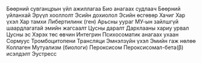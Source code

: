 Бөөрний сувганцрын үйл ажиллагаа
Био анагаах судлаач
Бөөрний уйланхай
Эрүүл хооллолт
Эсийн дохиолол
Эсийн өсгөвөр
Хачиг
Хар үхэл
Хар тамхи
Либертилинк (ген)
Арьсны уураг
МУ-ын зайлшгүй шаардлагатай эмийн жагсаалт
Цусны даралт
Дархлааны хариу урвал
Цусны эс
Хэрэх төс өвчин
Интегрин
Психосоматик анагаах ухаан
Сормуус
Тромбоцитопени
Трансляци
Эмнэлзүйн үхэл
Эмийн гаж нөлөө
Коллаген
Мутуализм (биологи)
Пероксисом
Пероксисомал-бета(β) исэлдэлт
Эустресс
